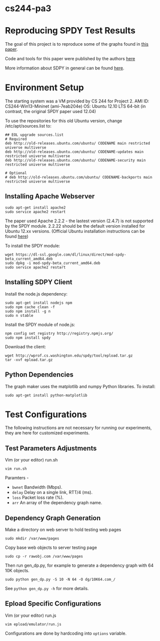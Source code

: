# cs244-pa3
Reproducing SPDY Test Results
====================================
The goal of this project is to reproduce some of the graphs found in [this paper](https://www.usenix.org/system/files/conference/nsdi14/nsdi14-paper-wang_xiao_sophia.pdf).

Code and tools for this paper were published by the authors [here](http://wprof.cs.washington.edu/spdy/tool/)

More information about SDPY in general can be found [here](https://www.chromium.org/spdy).

Environment Setup
====================================
The starting system was a VM provided by CS 244 for Project 2.
AMI ID: CS244-Win13-Mininet (ami-7eab204e)
OS: Ubuntu 12.10 LTS 64-bit (in contrast, the original SPDY paper used 12.04)

To use the repositories for this old Ubuntu version, change /etc/apt/sources.list to:
```
## EOL upgrade sources.list
# Required
deb http://old-releases.ubuntu.com/ubuntu/ CODENAME main restricted universe multiverse
deb http://old-releases.ubuntu.com/ubuntu/ CODENAME-updates main restricted universe multiverse
deb http://old-releases.ubuntu.com/ubuntu/ CODENAME-security main restricted universe multiverse

# Optional
# deb http://old-releases.ubuntu.com/ubuntu/ CODENAME-backports main restricted universe multiverse
```

Installing Apache Webserver
-----------------------------------
```
sudo apt-get install apache2
sudo service apache2 restart
```
The paper used Apache 2.2.2 - the lastest version (2.4.7) is not supported by the SPDY module. 2.2.22 should be the default version installed for Ubuntu 12.xx versions.
(Official Ubuntu installation instructions can be found [here](https://help.ubuntu.com/community/ApacheMySQLPHP))

To install the SPDY module:
```
wget https://dl-ssl.google.com/dl/linux/direct/mod-spdy-beta_current_amd64.deb
sudo dpkg -i mod-spdy-beta_current_amd64.deb 
sudo service apache2 restart
```

Installing SDPY Client
-----------------------------------
Install the node.js dependency:
```
sudo apt-get install nodejs npm
sudo npm cache clean -f
sudo npm install -g n
sudo n stable
```

Install the SPDY module of node.js:
```
npm config set registry http://registry.npmjs.org/
sudo npm install spdy
```

Download the client:
```
wget http://wprof.cs.washington.edu/spdy/tool/epload.tar.gz
tar -xvf epload.tar.gz
```
Python Dependencies
---------------------------------
The graph maker uses the matplotlib and numpy Python libraries. To install:

```
sudo apt-get install python-matplotlib
```

Test Configurations
====================================
The following instructions are not necessary for running our experiments, they
are here for customized experiments.

Test Parameters Adjustments
-----------------------------------
Vim (or your editor) run.sh
```
vim run.sh
```
Paramters -
* ```bwnet``` Bandwidth (Mbps).
* ```delay``` Delay on a single link, RTT/4 (ms).
* ```loss```  Packet loss rate (%).
* ```arr```   An array of the dependency graph name.

Dependency Graph Generation
-----------------------------------
Make a directory on web server to hold testing web pages
```
sudo mkdir /var/www/pages
```
Copy base web objects to server testing page
```
sudo cp -r rawobj.com /var/www/pages
```
Then run gen_dp.py, for example to generate a dependency graph with
64 10K objects.
```
sudo python gen_dp.py -S 10 -N 64 -O dg/10K64.com_/
```
See ``` python gen_dp.py -h ``` for more details.

Epload Specific Configurations
-----------------------------------
Vim (or your editor) run.js
```
vim epload/emulator/run.js
```
Configurations are done by hardcoding into ```options``` variable.
